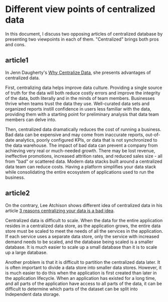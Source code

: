 # Different view points of centralized data
In this document, I discuss two opposing articles of centralized database by presenting two viewpoints in each of them. "Centralized" brings both pros and cons.

## article1
In Jenn Daugherty's [Why Centralize Data](https://mode.com/blog/why-centralize-data/), she presents advantages of centralized data.

First, centralizing data helps improve data culture. Providing a single source of truth for the data will both reduce costly errors and improve the integrity of the data, both literally and in the minds of team members. Businesses thrive when teams trust the data they use. Well-curated data sets and organized reports instill confidence in users less familiar with the data, providing them with a starting point for preliminary analysis that data team members can delve into.

Then, centralized data dramatically reduces the cost of running a business. Bad data can be expensive and may come from inaccurate reports, out-of-date analytics, poorly configured KPIs, or data that is not synchronized to the data warehouse. The impact of bad data can prevent a company from achieving very real or much-needed growth. There may be lost revenue, ineffective promotions, increased attrition rates, and reduced sales size - all from "bad" or scattered data. Modern data stacks built around a centralized data team can reduce costs. Having a platform simplifies your data stack while consolidating the entire ecosystem of applications used to run the business.

## article2
On the contrary, Lee Atchison shows different idea of centralized data in his article [3 reasons centralizing your data is a bad idea](https://www.infoworld.com/article/3622240/3-reasons-centralizing-your-data-is-a-bad-idea.html).

Centralized data is difficult to scale. When the data for the entire application resides in a centralized data store, as the application grows, the entire data store must be scaled to meet the needs of all the services in the application. If each service uses a separate data store, only the service with increased demand needs to be scaled, and the database being scaled is a smaller database. It is much easier to scale up a small database than it is to scale up a large database.

Another problem is that it is difficult to partition the centralized data later. It is often important to divide a data store into smaller data stores. However, it is much easier to do this when the application is first created than later in the application lifecycle. When an application has existed for a long time, and all parts of the application have access to all parts of the data, it can be difficult to determine which parts of the dataset can be split into Independent data storage.



